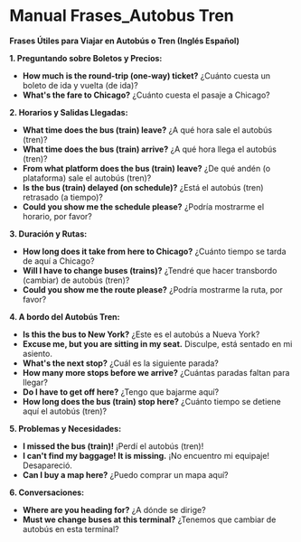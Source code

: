 # Manual Frases_Autobus Tren



**Frases Útiles para Viajar en Autobús o Tren (Inglés    Español)**

**1.  Preguntando sobre Boletos y Precios:**

*   **How much is the round-trip (one-way) ticket?**  ¿Cuánto cuesta un boleto de ida y vuelta (de ida)?
*   **What's the fare to Chicago?** ¿Cuánto cuesta el pasaje a Chicago?

**2.  Horarios y Salidas Llegadas:**

*   **What time does the bus (train) leave?** ¿A qué hora sale el autobús (tren)?
*   **What time does the bus (train) arrive?** ¿A qué hora llega el autobús (tren)?
*   **From what platform does the bus (train) leave?** ¿De qué andén (o plataforma) sale el autobús (tren)?
*   **Is the bus (train) delayed (on schedule)?** ¿Está el autobús (tren) retrasado (a tiempo)?
*   **Could you show me the schedule please?** ¿Podría mostrarme el horario, por favor?

**3.  Duración y Rutas:**

*   **How long does it take from here to Chicago?** ¿Cuánto tiempo se tarda de aquí a Chicago?
*   **Will I have to change buses (trains)?** ¿Tendré que hacer transbordo (cambiar) de autobús (tren)?
*   **Could you show me the route please?** ¿Podría mostrarme la ruta, por favor?

**4.  A bordo del Autobús Tren:**

*   **Is this the bus to New York?** ¿Este es el autobús a Nueva York?
*   **Excuse me, but you are sitting in my seat.** Disculpe, está sentado en mi asiento.
*   **What's the next stop?** ¿Cuál es la siguiente parada?
*   **How many more stops before we arrive?** ¿Cuántas paradas faltan para llegar?
*   **Do I have to get off here?** ¿Tengo que bajarme aquí?
*   **How long does the bus (train) stop here?** ¿Cuánto tiempo se detiene aquí el autobús (tren)?

**5.  Problemas y Necesidades:**

*   **I missed the bus (train)!** ¡Perdí el autobús (tren)!
*   **I can't find my baggage! It is missing.** ¡No encuentro mi equipaje! Desapareció.
*   **Can I buy a map here?** ¿Puedo comprar un mapa aquí?

**6.  Conversaciones:**

*   **Where are you heading for?** ¿A dónde se dirige?
*   **Must we change buses at this terminal?** ¿Tenemos que cambiar de autobús en esta terminal?

